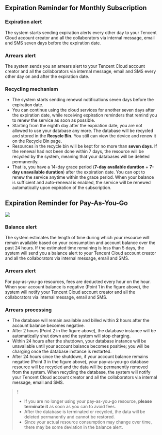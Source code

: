 ## Expiration Reminder for Monthly Subscription

### Expiration alert
The system starts sending expiration alerts every other day to your Tencent Cloud account creator and all the collaborators via internal message, email and SMS seven days before the expiration date.

### Arrears alert
The system sends you an arrears alert to your Tencent Cloud account creator and all the collaborators via internal message, email and SMS every other day on and after the expiration date.

### Recycling mechanism
- The system starts sending renewal notifications seven days before the expiration date. 
- You can continue using the cloud services for another seven days after the expiration date, while receiving expiration reminders that remind you to renew the service as soon as possible.
- Starting from the eighth day after the expiration date, you are not allowed to use your database any more. The database will be recycled and stored in the **Recycle Bin**. You still can view the device and renew it on the Recycle Bin page.
- Resources in the recycle bin will be kept for no more than **seven days**. If the renewal had not been done within 7 days, the resource will be recycled by the system, meaning that your databases will be deleted permanently.
- That is, you have a 14-day grace period (**7-day available duration** + **7-day unavailable duration**) after the expiration date. You can opt to renew the service anytime within the grace period. When your balance is sufficient and auto-renewal is enabled, the service will be renewed automatically upon expiration of the subscription.

## Expiration Reminder for Pay-As-You-Go

![](https://mccdn.qcloud.com/img567f91951599d.png)

### Balance alert
The system estimates the length of time during which your resource will remain available based on your consumption and account balance over the past 24 hours. If the estimated time remaining is less than 5 days, the system will send you a balance alert to your Tencent Cloud account creator and all the collaborators via internal message, email and SMS.

### Arrears alert
For pay-as-you-go resources, fees are deducted every hour on the hour. When your account balance is negative (Point 1 in the figure above), the system will notify your Tencent Cloud account creator and all the collaborators via internal message, email and SMS.

### Arrears processing
- The database will remain available and billed within **2** hours after the account balance becomes negative.
- After 2 hours (Point 2 in the figure above), the database instance will be automatically shut down and the system will stop charging.
- Within 24 hours after the shutdown, your database instance will be unavailable until your account balance becomes positive; you will be charging once the database instance is restarted.
- After 24 hours since the shutdown, if your account balance remains negative (Point 3 in the figure above), your pay-as-you-go database resource will be recycled and the data will be permanently removed from the system.
When recycling the database, the system will notify your Tencent Cloud account creator and all the collaborators via internal message, email and SMS.

>!
> - If you are no longer using your  pay-as-you-go resource, **please terminate it** as soon as you can to avoid fees.
> - After the database is terminated or recycled, the data will be deleted permanently and cannot be restored.
> - Since your actual resource consumption may change over time, there may be some deviation in the balance alert.

